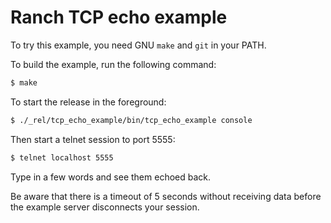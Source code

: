 Ranch TCP echo example
======================

To try this example, you need GNU `make` and `git` in your PATH.

To build the example, run the following command:

``` bash
$ make
```

To start the release in the foreground:

``` bash
$ ./_rel/tcp_echo_example/bin/tcp_echo_example console
```

Then start a telnet session to port 5555:

``` bash
$ telnet localhost 5555
```

Type in a few words and see them echoed back.

Be aware that there is a timeout of 5 seconds without receiving
data before the example server disconnects your session.
